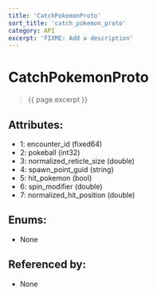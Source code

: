 ```yaml
---
title: 'CatchPokemonProto'
sort_title: 'catch_pokemon_proto'
category: API
excerpt: 'FIXME: Add a description'
---
```


[comment]: <> (THIS PART IS GENERATED - AKA DON'T EDIT THIS PART MANUALLY)

# CatchPokemonProto

> {{ page.excerpt }}

## Attributes:

- 1: encounter_id (fixed64)
- 2: pokeball (int32)
- 3: normalized_reticle_size (double)
- 4: spawn_point_guid (string)
- 5: hit_pokemon (bool)
- 6: spin_modifier (double)
- 7: normalized_hit_position (double)

## Enums:

- None

## Referenced by:

- None

[comment]: <> (YOU CAN EDIT AFTER THIS)
